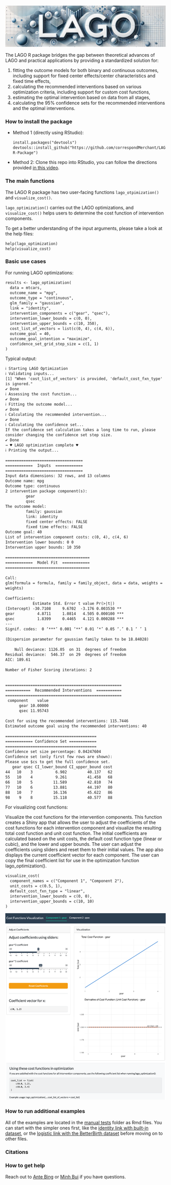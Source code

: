 
<p align="center">
  <img src="./images/banner.png" width="800" alt="Banner">
</p>

The LAGO R package bridges the gap between theoretical advances of LAGO and practical applications by providing a standardized solution for:
1) fitting the outcome models for both binary and continuous outcomes, including support for fixed center effects/center characteristics and fixed time effects,
2) calculating the recommended interventions based on various optimization criteria, including support for custom cost functions,
3) estimating the optimal intervention based on data from all stages,
4) calculating the 95\% confidence sets for the recommended interventions and the optimal interventions.

### How to install the package 
- Method 1 (directly using RStudio):
  ```
  install.packages("devtools")
  devtools::install_github("https://github.com/correspondMerchant/LAGO-R-Package")
  ```
- Method 2: Clone this repo into RStudio, you can follow the directions provided [in this video](https://www.youtube.com/watch?v=NInwldFZgwA&t=275s).

### The main functions 
The LAGO R package has two user-facing functions `lago_otpimization()` and `visualize_cost()`. 

`lago_optimization()` carries out the LAGO optimizations, and `visualize_cost()` helps users to determine the cost function of intervention components.

To get a better understanding of the input arguments, please take a look at the help files:
```
help(lago_optimization)
help(visualize_cost)
```

### Basic use cases
For running LAGO optimizations:
```
results <- lago_optimization(
  data = mtcars,
  outcome_name = "mpg",
  outcome_type = "continuous",
  glm_family = "gaussian",
  link = "identity",
  intervention_components = c("gear", "qsec"),
  intervention_lower_bounds = c(0, 0),
  intervention_upper_bounds = c(10, 350),
  cost_list_of_vectors = list(c(0, 4), c(4, 6)),
  outcome_goal = 40,
  outcome_goal_intention = "maximize",
  confidence_set_grid_step_size = c(1, 1)
)
```
Typical output:
```
ℹ Starting LAGO Optimization
ℹ Validating inputs...
[1] "When 'cost_list_of_vectors' is provided, 'default_cost_fxn_type' is ignored."
✔ Done
ℹ Assessing the cost function...
✔ Done
ℹ Fitting the outcome model...
✔ Done
ℹ Calculating the recommended intervention...
✔ Done
ℹ Calculating the confidence set...
If the confidence set calculation takes a long time to run, please consider changing the confidence set step size. 
✔ Done
→ ♥ LAGO optimization complete ♥
ℹ Printing the output...

==================================
============  Inputs  ============
==================================
Input data dimensions: 32 rows, and 13 columns 
Outcome name: mpg 
Outcome type: continuous 
2 intervention package component(s): 
         gear
         qsec 
The outcome model: 
         family: gaussian 
         link: identity 
         fixed center effects: FALSE 
         fixed time effects: FALSE 
Outcome goal: 40 
List of intervention component costs: c(0, 4), c(4, 6) 
Intervention lower bounds: 0 0 
Intervention upper bounds: 10 350 

=====================================
============  Model Fit  ============
=====================================

Call:
glm(formula = formula, family = family_object, data = data, weights = weights)

Coefficients:
            Estimate Std. Error t value Pr(>|t|)    
(Intercept) -30.7108     9.6702  -3.176 0.003530 ** 
gear          4.8711     1.0814   4.505 0.000100 ***
qsec          1.8399     0.4465   4.121 0.000288 ***
---
Signif. codes:  0 ‘***’ 0.001 ‘**’ 0.01 ‘*’ 0.05 ‘.’ 0.1 ‘ ’ 1

(Dispersion parameter for gaussian family taken to be 18.84028)

    Null deviance: 1126.05  on 31  degrees of freedom
Residual deviance:  546.37  on 29  degrees of freedom
AIC: 189.61

Number of Fisher Scoring iterations: 2


===================================================
===========  Recommended Interventions  ===========
===================================================
 component    value
      gear 10.00000
      qsec 11.95743

Cost for using the recommended interventions: 115.7446 
Estimated outcome goal using the recommended interventions: 40 

========================================
============ Confidence Set ============
========================================
Confidence set size percentage: 0.04247604 
Confidence set (only first few rows are shown): 
Please use $cs to get the full confidence set. 
   gear qsec CI_lower_bound CI_upper_bound cost
44   10    3          6.902         40.137   62
55   10    4          9.261         41.458   68
66   10    5         11.589         42.810   74
77   10    6         13.881         44.197   80
88   10    7         16.136         45.622   86
98    9    8         15.118         40.577   88
```

For visualizing cost functions:

Visualize the cost functions for the intervention components. 
This function creates a Shiny app that allows the user to adjust the coefficients of the cost functions for each intervention component and visualize the resulting total cost function and unit cost function. The initial coefficients are calculated based on the unit costs, the default cost function type (linear or cubic), and the lower and upper bounds. The user can adjust the coefficients using sliders and reset them to their initial values. The app also displays the current coefficient vector for each component. The user can copy the final coefficient list for use in the optimization function lago_optimization().

```
visualize_cost(
  component_names = c("Component 1", "Component 2"),
  unit_costs = c(0.5, 1),
  default_cost_fxn_type = "linear",
  intervention_lower_bounds = c(0, 0),
  intervention_upper_bounds = c(10, 10)
)
```
![screenshot of the cost function r shiny app basic example](./images/rshiny_screenshot.png)

### How to run additional examples
  All of the examples are located in the [manual tests](https://github.com/correspondMerchant/LAGO-R-Package/tree/main/manual_tests) folder as Rmd files.
  You can start with the simpler ones first, like the [identity link with built-in dataset](https://github.com/correspondMerchant/LAGO-R-Package/blob/main/manual_tests/test_rec_int_for_cts_identity.Rmd), or the [logistic link with the BetterBirth dataset](https://github.com/correspondMerchant/LAGO-R-Package/blob/main/manual_tests/test_rec_int_for_BB_data.Rmd) before moving on to other files.


### Citations 


### How to get help 
Reach out to [Ante Bing](mailto:abing@bu.edu) or [Minh Bui](mailto:minhb@bu.edu) if you have questions.




